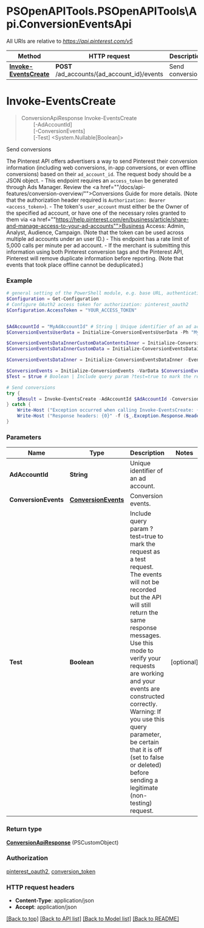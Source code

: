 # PSOpenAPITools.PSOpenAPITools\Api.ConversionEventsApi

All URIs are relative to *https://api.pinterest.com/v5*

Method | HTTP request | Description
------------- | ------------- | -------------
[**Invoke-EventsCreate**](ConversionEventsApi.md#Invoke-EventsCreate) | **POST** /ad_accounts/{ad_account_id}/events | Send conversions


<a id="Invoke-EventsCreate"></a>
# **Invoke-EventsCreate**
> ConversionApiResponse Invoke-EventsCreate<br>
> &nbsp;&nbsp;&nbsp;&nbsp;&nbsp;&nbsp;&nbsp;&nbsp;[-AdAccountId] <String><br>
> &nbsp;&nbsp;&nbsp;&nbsp;&nbsp;&nbsp;&nbsp;&nbsp;[-ConversionEvents] <PSCustomObject><br>
> &nbsp;&nbsp;&nbsp;&nbsp;&nbsp;&nbsp;&nbsp;&nbsp;[-Test] <System.Nullable[Boolean]><br>

Send conversions

The Pinterest API offers advertisers a way to send Pinterest their conversion information (including web conversions, in-app conversions, or even offline conversions) based on their <code>ad_account_id</code>. The request body should be a JSON object. - This endpoint requires an <code>access_token</code> be generated through Ads Manager. Review the <a href=""/docs/api-features/conversion-overview/"">Conversions Guide</a> for more details. (Note that the authorization header required is <code>Authorization: Bearer &lt;access_token&gt;</code>). - The token's <code>user_account</code> must either be the Owner of the specified ad account, or have one of the necessary roles granted to them via <a href=""https://help.pinterest.com/en/business/article/share-and-manage-access-to-your-ad-accounts"">Business Access</a>: Admin, Analyst, Audience, Campaign. (Note that the token can be used across multiple ad accounts under an user ID.) - This endpoint has a rate limit of 5,000 calls per minute per ad account. - If the merchant is submitting this information using both Pinterest conversion tags and the Pinterest API, Pinterest will remove duplicate information before reporting. (Note that events that took place offline cannot be deduplicated.)

### Example
```powershell
# general setting of the PowerShell module, e.g. base URL, authentication, etc
$Configuration = Get-Configuration
# Configure OAuth2 access token for authorization: pinterest_oauth2
$Configuration.AccessToken = "YOUR_ACCESS_TOKEN"


$AdAccountId = "MyAdAccountId" # String | Unique identifier of an ad account.
$ConversionEventsUserData = Initialize-ConversionEventsUserData -Ph "MyPh" -Ge "MyGe" -Db "MyDb" -Ln "MyLn" -Fn "MyFn" -Ct "MyCt" -St "MySt" -Zp "MyZp" -Country "MyCountry" -ExternalId "MyExternalId" -ClickId "dj0yJnU9b2JDcFFHekV4SHJNcmVrbFBkUEdqakh0akdUT1VjVVUmcD0yJm49cnNBQ3F2Q2dOVDBXWWhkWklrUGxBUSZ0PUFBQUFBR1BaY3Bv" -PartnerId "BUJrTlRRzGJmWhRXFZdkioV6wKPBve7Lom__GU9J74hq2NIQj4O3nOZJrp3mcUr5MptkXsI14juMOIM9mNZnM4zEUFT2JLVaFhcOfuuWz3IWEDtBf6I0DPc" -Em "MyEm" -HashedMaids "MyHashedMaids" -ClientIpAddress "216.3.128.12" -ClientUserAgent "Mozilla/5.0 (Macintosh; Intel Mac OS X 10_13_6) AppleWebKit/537.36 (KHTML, like Gecko) Chrome/67.0.3396.87 Safari/537.36"

$ConversionEventsDataInnerCustomDataContentsInner = Initialize-ConversionEventsDataInnerCustomDataContentsInner -Id "red-pinterest-shirt-logo-1" -ItemPrice "1325.12" -Quantity 5 -ItemName "pinterest-clothing-shirt" -ItemCategory "pinterest-entertainment" -ItemBrand "pinterest"
$ConversionEventsDataInnerCustomData = Initialize-ConversionEventsDataInnerCustomData -Currency "USD" -Value "72.39" -ContentIds "MyContentIds" -ContentName "pinterest-themed-clothing" -ContentCategory "shirts" -ContentBrand "pinterest-brand" -Contents $ConversionEventsDataInnerCustomDataContentsInner -NumItems 2 -OrderId "my_order_id" -SearchString "sample string" -OptOutType "LDP" -Np "ss-company"

$ConversionEventsDataInner = Initialize-ConversionEventsDataInner -EventName "checkout" -ActionSource "app_ios" -EventTime 1451431341 -EventId "eventId0001" -EventSourceUrl "https://www.my-clothing-shop.org/" -OptOut $false -PartnerName "ss-partnername" -UserData $ConversionEventsUserData -CustomData $ConversionEventsDataInnerCustomData -AppId "429047995" -AppName "Pinterest" -AppVersion "7.9" -DeviceBrand "Apple" -DeviceCarrier "T-Mobile" -DeviceModel "iPhone X" -DeviceType "iPhone" -OsVersion "12.1.4" -Wifi $false -Language "en"

$ConversionEvents = Initialize-ConversionEvents -VarData $ConversionEventsDataInner # ConversionEvents | Conversion events.
$Test = $true # Boolean | Include query param ?test=true to mark the request as a test request. The events will not be recorded but the API will still return the same response messages. Use this mode to verify your requests are working and your events are constructed correctly. Warning: If you use this query parameter, be certain that it is off (set to false or deleted) before sending a legitimate (non-testing) request. (optional)

# Send conversions
try {
    $Result = Invoke-EventsCreate -AdAccountId $AdAccountId -ConversionEvents $ConversionEvents -Test $Test
} catch {
    Write-Host ("Exception occurred when calling Invoke-EventsCreate: {0}" -f ($_.ErrorDetails | ConvertFrom-Json))
    Write-Host ("Response headers: {0}" -f ($_.Exception.Response.Headers | ConvertTo-Json))
}
```

### Parameters

Name | Type | Description  | Notes
------------- | ------------- | ------------- | -------------
 **AdAccountId** | **String**| Unique identifier of an ad account. | 
 **ConversionEvents** | [**ConversionEvents**](ConversionEvents.md)| Conversion events. | 
 **Test** | **Boolean**| Include query param ?test&#x3D;true to mark the request as a test request. The events will not be recorded but the API will still return the same response messages. Use this mode to verify your requests are working and your events are constructed correctly. Warning: If you use this query parameter, be certain that it is off (set to false or deleted) before sending a legitimate (non-testing) request. | [optional] 

### Return type

[**ConversionApiResponse**](ConversionApiResponse.md) (PSCustomObject)

### Authorization

[pinterest_oauth2](../README.md#pinterest_oauth2), [conversion_token](../README.md#conversion_token)

### HTTP request headers

 - **Content-Type**: application/json
 - **Accept**: application/json

[[Back to top]](#) [[Back to API list]](../README.md#documentation-for-api-endpoints) [[Back to Model list]](../README.md#documentation-for-models) [[Back to README]](../README.md)

